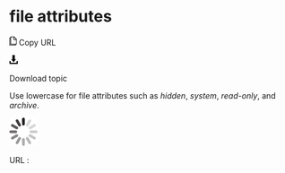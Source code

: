 # file attributes

![Copy URL](media/file-attributes/Copy.png)
Copy URL

![Download](media/file-attributes/Download.png)

Download topic

Use lowercase for file attributes such as *hidden*, *system*, *read-only*, and *archive*.

![In progress](media/file-attributes/activity-large.gif)

URL :
